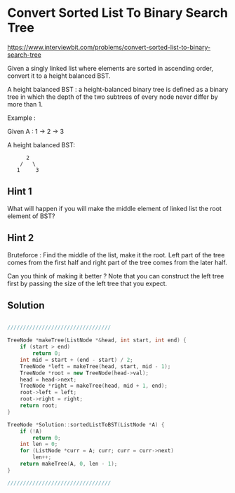 # Convert Sorted List To Binary Search Tree

https://www.interviewbit.com/problems/convert-sorted-list-to-binary-search-tree


Given a singly linked list where elements are sorted in ascending order, convert it to a height balanced BST.

A height balanced BST : a height-balanced binary tree is defined as a binary tree in which the depth of the two subtrees of every node never differ by more than 1. 

Example :

Given A : 1 -> 2 -> 3

A height balanced BST:

```
      2
    /   \
   1     3
```

## Hint 1

What will happen if you will make the middle element of linked list the root element of BST?

## Hint 2

Bruteforce :
Find the middle of the list, make it the root. Left part of the tree comes from the first half
and right part of the tree comes from the later half.

Can you think of making it better ? 
Note that you can construct the left tree first by passing the size of the left tree that you expect.

## Solution

```cpp

/////////////////////////////////

TreeNode *makeTree(ListNode *&head, int start, int end) {
    if (start > end)
        return 0;
    int mid = start + (end - start) / 2;
    TreeNode *left = makeTree(head, start, mid - 1);
    TreeNode *root = new TreeNode(head->val);
    head = head->next;
    TreeNode *right = makeTree(head, mid + 1, end);
    root->left = left;
    root->right = right;
    return root;
}

TreeNode *Solution::sortedListToBST(ListNode *A) {
    if (!A)
        return 0;
    int len = 0;
    for (ListNode *curr = A; curr; curr = curr->next)
        len++;
    return makeTree(A, 0, len - 1);
}

/////////////////////////////////
```